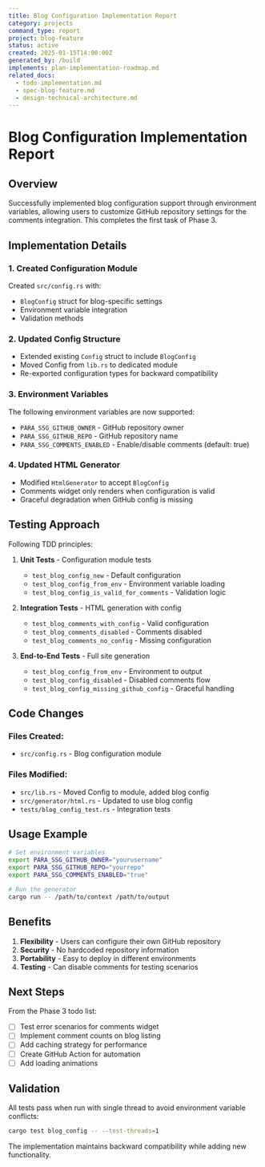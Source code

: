 ```yaml
---
title: Blog Configuration Implementation Report
category: projects
command_type: report
project: blog-feature
status: active
created: 2025-01-15T14:00:00Z
generated_by: /build
implements: plan-implementation-roadmap.md
related_docs:
  - todo-implementation.md
  - spec-blog-feature.md
  - design-technical-architecture.md
---
```


# Blog Configuration Implementation Report

## Overview

Successfully implemented blog configuration support through environment variables, allowing users to customize GitHub repository settings for the comments integration. This completes the first task of Phase 3.

## Implementation Details

### 1. Created Configuration Module

Created `src/config.rs` with:
- `BlogConfig` struct for blog-specific settings
- Environment variable integration
- Validation methods

### 2. Updated Config Structure

- Extended existing `Config` struct to include `BlogConfig`
- Moved Config from `lib.rs` to dedicated module
- Re-exported configuration types for backward compatibility

### 3. Environment Variables

The following environment variables are now supported:
- `PARA_SSG_GITHUB_OWNER` - GitHub repository owner
- `PARA_SSG_GITHUB_REPO` - GitHub repository name  
- `PARA_SSG_COMMENTS_ENABLED` - Enable/disable comments (default: true)

### 4. Updated HTML Generator

- Modified `HtmlGenerator` to accept `BlogConfig`
- Comments widget only renders when configuration is valid
- Graceful degradation when GitHub config is missing

## Testing Approach

Following TDD principles:

1. **Unit Tests** - Configuration module tests
   - `test_blog_config_new` - Default configuration
   - `test_blog_config_from_env` - Environment variable loading
   - `test_blog_config_is_valid_for_comments` - Validation logic

2. **Integration Tests** - HTML generation with config
   - `test_blog_comments_with_config` - Valid configuration
   - `test_blog_comments_disabled` - Comments disabled
   - `test_blog_comments_no_config` - Missing configuration

3. **End-to-End Tests** - Full site generation
   - `test_blog_config_from_env` - Environment to output
   - `test_blog_config_disabled` - Disabled comments flow
   - `test_blog_config_missing_github_config` - Graceful handling

## Code Changes

### Files Created:
- `src/config.rs` - Blog configuration module

### Files Modified:
- `src/lib.rs` - Moved Config to module, added blog config
- `src/generator/html.rs` - Updated to use blog config
- `tests/blog_config_test.rs` - Integration tests

## Usage Example

```bash
# Set environment variables
export PARA_SSG_GITHUB_OWNER="yourusername"
export PARA_SSG_GITHUB_REPO="yourrepo"
export PARA_SSG_COMMENTS_ENABLED="true"

# Run the generator
cargo run -- /path/to/context /path/to/output
```

## Benefits

1. **Flexibility** - Users can configure their own GitHub repository
2. **Security** - No hardcoded repository information
3. **Portability** - Easy to deploy in different environments
4. **Testing** - Can disable comments for testing scenarios

## Next Steps

From the Phase 3 todo list:
- [ ] Test error scenarios for comments widget
- [ ] Implement comment counts on blog listing
- [ ] Add caching strategy for performance
- [ ] Create GitHub Action for automation
- [ ] Add loading animations

## Validation

All tests pass when run with single thread to avoid environment variable conflicts:
```bash
cargo test blog_config -- --test-threads=1
```

The implementation maintains backward compatibility while adding new functionality.